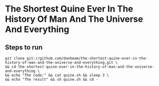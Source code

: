 The Shortest Quine Ever In The History Of Man And The Universe And Everything
=============================================================================

Steps to run
------------
    git clone git://github.com/danbeam/the-shortest-quine-ever-in-the-history-of-man-and-the-universe-and-everything.git \
    && cd the-shortest-quine-ever-in-the-history-of-man-and-the-universe-and-everything \
    && echo "The code:" && cat quine.sh && sleep 3 \
    && echo "The result" && sh quine.sh && cd -
